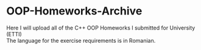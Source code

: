 # OOP-Homeworks-Archive
Here I will upload all of the C++ OOP Homeworks I submitted for University (ETTI)<br>
The language for the exercise requirements is in Romanian.
